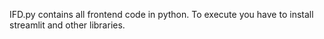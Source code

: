 IFD.py contains all frontend code in python. To execute you have to install streamlit and other libraries.
